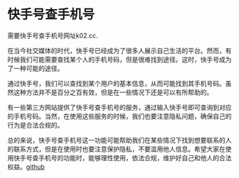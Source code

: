 # 快手号查手机号

需要快手号查手机号网址k02.cc. 

在当今社交媒体的时代，快手号已经成为了很多人展示自己生活的平台。然而，有时候我们可能需要查找某个人的手机号码，但是很难找到途径。这时，快手号成为了一种可能的途径。

通过快手号，我们可以查找到某个用户的基本信息，从而可能找到其手机号码。虽然这种方法并不是百分之百有效，但是在一些情况下还是可以有所帮助的。

有一些第三方网站提供了快手号查手机号的服务，通过输入快手号即可查询到对应的手机号码。当然，在使用这些服务的时候，我们也要注意隐私问题，确保自己的行为是合法合规的。

总的来说，快手号查手机号这一功能可能帮助我们在某些情况下找到想要联系的人的联系方式，但是在使用时也要注意保护隐私，不要滥用他人信息。希望大家在使用快手号查手机号的功能时，能够理性使用，依法合规，维护好自己和他人的合法权益。[github](https://github.com)